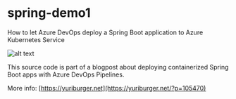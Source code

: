 # spring-demo1
How to let Azure DevOps deploy a Spring Boot application to Azure Kubernetes Service

![alt text](process.png "Deploy a Spring Boot application to Azure Kubernetes Service")

This source code is part of a blogpost about deploying containerized Spring Boot apps with Azure DevOps Pipelines.

More info: [https://yuriburger.net](https://yuriburger.net/?p=105470)
